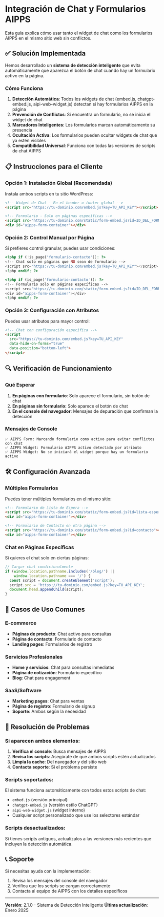 # Integración de Chat y Formularios AIPPS

Esta guía explica cómo usar tanto el widget de chat como los formularios AIPPS en el mismo sitio web sin conflictos.

## ✅ Solución Implementada

Hemos desarrollado un **sistema de detección inteligente** que evita automáticamente que aparezca el botón de chat cuando hay un formulario activo en la página.

### Cómo Funciona

1. **Detección Automática**: Todos los widgets de chat (embed.js, chatgpt-embed.js, aipi-web-widget.js) detectan si hay formularios AIPPS en la página
2. **Prevención de Conflictos**: Si encuentra un formulario, no se inicia el widget de chat
3. **Marcadores Inteligentes**: Los formularios marcan automáticamente su presencia
4. **Ocultación Activa**: Los formularios pueden ocultar widgets de chat que ya estén visibles
5. **Compatibilidad Universal**: Funciona con todas las versiones de scripts de chat AIPPS

## 📋 Instrucciones para el Cliente

### Opción 1: Instalación Global (Recomendada)

Instala ambos scripts en tu sitio WordPress:

```html
<!-- Widget de Chat - En el header o footer global -->
<script src="https://tu-dominio.com/embed.js?key=TU_API_KEY"></script>

<!-- Formulario - Solo en páginas específicas -->
<script src="https://tu-dominio.com/static/form-embed.js?id=ID_DEL_FORMULARIO"></script>
<div id="aipps-form-container"></div>
```

### Opción 2: Control Manual por Página

Si prefieres control granular, puedes usar condiciones:

```php
<?php if (!is_page('formulario-contacto')): ?>
<!-- Chat solo en páginas que NO sean de formulario -->
<script src="https://tu-dominio.com/embed.js?key=TU_API_KEY"></script>
<?php endif; ?>

<?php if (is_page('formulario-contacto')): ?>
<!-- Formulario solo en páginas específicas -->
<script src="https://tu-dominio.com/static/form-embed.js?id=ID_DEL_FORMULARIO"></script>
<div id="aipps-form-container"></div>
<?php endif; ?>
```

### Opción 3: Configuración con Atributos

Puedes usar atributos para mayor control:

```html
<!-- Chat con configuración específica -->
<script 
  src="https://tu-dominio.com/embed.js?key=TU_API_KEY"
  data-hide-on-forms="true"
  data-position="bottom-left">
</script>
```

## 🔍 Verificación de Funcionamiento

### Qué Esperar

1. **En páginas con formulario**: Solo aparece el formulario, sin botón de chat
2. **En páginas sin formulario**: Solo aparece el botón de chat
3. **En el console del navegador**: Mensajes de depuración que confirman la detección

### Mensajes de Console

```
✅ AIPPS Form: Marcando formulario como activo para evitar conflictos con chat
✅ AIPPS Widget: Formulario AIPPS activo detectado por atributo
✅ AIPPS Widget: No se iniciará el widget porque hay un formulario activo
```

## 🛠️ Configuración Avanzada

### Múltiples Formularios

Puedes tener múltiples formularios en el mismo sitio:

```html
<!-- Formulario de Lista de Espera -->
<script src="https://tu-dominio.com/static/form-embed.js?id=lista-espera"></script>
<div id="aipps-form-container"></div>

<!-- Formulario de Contacto en otra página -->
<script src="https://tu-dominio.com/static/form-embed.js?id=contacto"></script>
<div id="aipps-form-container"></div>
```

### Chat en Páginas Específicas

Si quieres el chat solo en ciertas páginas:

```javascript
// Cargar chat condicionalmente
if (window.location.pathname.includes('/blog/') || 
    window.location.pathname === '/') {
  const script = document.createElement('script');
  script.src = 'https://tu-dominio.com/embed.js?key=TU_API_KEY';
  document.head.appendChild(script);
}
```

## 🎯 Casos de Uso Comunes

### E-commerce
- **Páginas de producto**: Chat activo para consultas
- **Página de contacto**: Formulario de contacto
- **Landing pages**: Formularios de registro

### Servicios Profesionales
- **Home y servicios**: Chat para consultas inmediatas
- **Página de cotización**: Formulario específico
- **Blog**: Chat para engagement

### SaaS/Software
- **Marketing pages**: Chat para ventas
- **Página de registro**: Formulario de signup
- **Soporte**: Ambos según la necesidad

## 🔧 Resolución de Problemas

### Si aparecen ambos elementos:

1. **Verifica el console**: Busca mensajes de AIPPS
2. **Revisa los scripts**: Asegúrate de que ambos scripts estén actualizados
3. **Limpia la cache**: Del navegador y del sitio web
4. **Contacta soporte**: Si el problema persiste

### Scripts soportados:

El sistema funciona automáticamente con todos estos scripts de chat:
- `embed.js` (versión principal)
- `chatgpt-embed.js` (versión estilo ChatGPT)  
- `aipi-web-widget.js` (widget interno)
- Cualquier script personalizado que use los selectores estándar

### Scripts desactualizados:

Si tienes scripts antiguos, actualízalos a las versiones más recientes que incluyen la detección automática.

## 📞 Soporte

Si necesitas ayuda con la implementación:

1. Revisa los mensajes del console del navegador
2. Verifica que los scripts se cargan correctamente
3. Contacta al equipo de AIPPS con los detalles específicos

---

**Versión**: 2.1.0 - Sistema de Detección Inteligente
**Última actualización**: Enero 2025